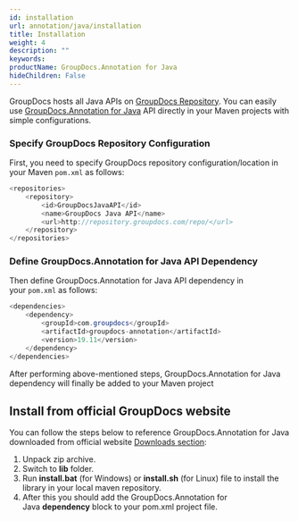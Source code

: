 ```yaml
---
id: installation
url: annotation/java/installation
title: Installation
weight: 4
description: ""
keywords: 
productName: GroupDocs.Annotation for Java
hideChildren: False
---
```

GroupDocs hosts all Java APIs on [GroupDocs Repository](https://repository.groupdocs.com/). You can easily use [GroupDocs.Annotation for Java](https://artifact.groupdocs.com/webapp/#/artifacts/browse/tree/General/repo/com/groupdocs/groupdocs-annotation) API directly in your Maven projects with simple configurations.

### Specify GroupDocs Repository Configuration

First, you need to specify GroupDocs repository configuration/location in your Maven `pom.xml` as follows: 

```java
<repositories>
	<repository>
		<id>GroupDocsJavaAPI</id>
		<name>GroupDocs Java API</name>
		<url>http://repository.groupdocs.com/repo/</url>
	</repository>
</repositories>
```

### Define GroupDocs.Annotation for Java API Dependency

Then define GroupDocs.Annotation for Java API dependency in your `pom.xml` as follows:

```java
<dependencies>
    <dependency>
        <groupId>com.groupdocs</groupId>
        <artifactId>groupdocs-annotation</artifactId>
        <version>19.11</version> 
    </dependency>
</dependencies>
```

  
After performing above-mentioned steps, GroupDocs.Annotation for Java dependency will finally be added to your Maven project

## Install from official GroupDocs website

You can follow the steps below to reference GroupDocs.Annotation for Java downloaded from official website [Downloads section](https://downloads.groupdocs.com/annotation/java):

1.  Unpack zip archive.
2.  Switch to **lib** folder.
3.  Run **install.bat** (for Windows) or **install.sh** (for Linux) file to install the library in your local maven repository.
4.  After this you should add the GroupDocs.Annotation for Java **dependency** block to your pom.xml project file.
